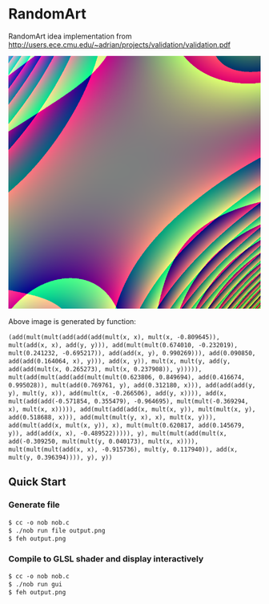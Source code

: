# RandomArt

RandomArt idea implementation from http://users.ece.cmu.edu/~adrian/projects/validation/validation.pdf

![thumbnail](thumbnail.png)

Above image is generated by function:

```
(add(mult(mult(add(add(add(mult(x, x), mult(x, -0.809645)), mult(add(x, x), add(y, y))), add(mult(mult(0.674010, -0.232019), mult(0.241232, -0.695217)), add(add(x, y), 0.990269))), add(0.090850, add(add(0.164064, x), y))), add(x, y)), mult(x, mult(y, add(y, add(add(mult(x, 0.265273), mult(x, 0.237908)), y))))), mult(add(mult(add(add(mult(mult(0.623806, 0.849694), add(0.416674, 0.995028)), mult(add(0.769761, y), add(0.312180, x))), add(add(add(y, y), mult(y, x)), add(mult(x, -0.266506), add(y, x)))), add(x, mult(add(add(-0.571854, 0.355479), -0.964695), mult(mult(-0.369294, x), mult(x, x))))), add(mult(add(add(x, mult(x, y)), mult(mult(x, y), add(0.518688, x))), add(mult(mult(y, x), x), mult(x, y))), add(mult(add(x, mult(x, y)), x), mult(mult(0.620817, add(0.145679, y)), add(add(x, x), -0.489522))))), y), mult(mult(add(mult(x, add(-0.309250, mult(mult(y, 0.040173), mult(x, x)))), mult(mult(mult(add(x, x), -0.915736), mult(y, 0.117940)), add(x, mult(y, 0.396394)))), y), y))
```

## Quick Start

### Generate file

```console
$ cc -o nob nob.c
$ ./nob run file output.png
$ feh output.png
```

### Compile to GLSL shader and display interactively

```console
$ cc -o nob nob.c
$ ./nob run gui
$ feh output.png
```
